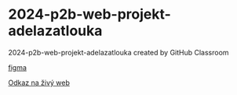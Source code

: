 # 2024-p2b-web-projekt-adelazatlouka
2024-p2b-web-projekt-adelazatlouka created by GitHub Classroom

 [figma](https://www.figma.com/design/9JC6w7KYpqoEmmmuVOrPLD/Zatloukalov%C3%A1Ad%C3%A9la?node-id=0-1&t=AZ7HOsyKdz7FLisN-1)

[Odkaz na živý web](https://pslib-cz.github.io/2024-p2b-web-projekt-adelazatlouka/)
